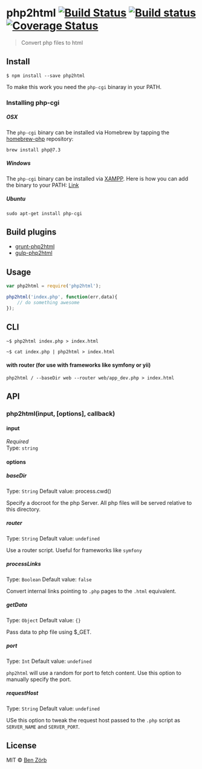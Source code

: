 # php2html [![Build Status](https://travis-ci.org/bezoerb/php2html.svg?branch=master)](https://travis-ci.org/bezoerb/php2html)  [![Build status](https://ci.appveyor.com/api/projects/status/sjr47tktyxnp7ewt?svg=true)](https://ci.appveyor.com/project/bezoerb/php2html) [![Coverage Status](https://coveralls.io/repos/github/bezoerb/php2html/badge.svg?branch=master)](https://coveralls.io/github/bezoerb/php2html?branch=master)


> Convert php files to html


## Install

```
$ npm install --save php2html
```


To make this work you need the `php-cgi` binaray in your PATH.

### Installing php-cgi

##### OSX

The `php-cgi` binary can be installed via Homebrew by tapping the
[homebrew-php](https://github.com/josegonzalez/homebrew-php) repository:

```shell
brew install php@7.3
```

##### Windows

The `php-cgi` binary can be installed via [XAMPP](http://www.apachefriends.org/de/xampp-windows.html). 
Here is how you can add the binary to your PATH: [Link](https://www.monosnap.com/image/psLZ5fpwuSsvJJeZPdklEjxMr)

##### Ubuntu

```shell
sudo apt-get install php-cgi
```

## Build plugins

- [grunt-php2html](https://github.com/bezoerb/grunt-php2html)
- [gulp-php2html](https://github.com/bezoerb/gulp-php2html)

## Usage

```js
var php2html = require('php2html');

php2html('index.php', function(err,data){
	// do something awesome
});
```

## CLI

```shell
~$ php2html index.php > index.html
```
```shell
~$ cat index.php | php2html > index.html
```


#### with router (for use with frameworks like symfony or yii)

```shell
php2html / --baseDir web --router web/app_dev.php > index.html
```



## API

### php2html(input, [options], callback)

#### input

*Required*  
Type: `string`


#### options

##### baseDir
Type: `String`
Default value: process.cwd()

Specify a docroot for the php Server. All php files will be served relative to this directory.

##### router
Type: `String`
Default value: `undefined`

Use a router script. Useful for frameworks like `symfony`

##### processLinks
Type: `Boolean`
Default value: `false`

Convert internal links pointing to `.php` pages to the `.html` equivalent.

##### getData
Type: `Object`
Default value: `{}`

Pass data to php file using $_GET.

##### port
Type: `Int`
Default value: `undefined`

`php2html` will use a random for port to fetch content. Use this option to manually specify the port. 
  
##### requestHost
Type: `String`
Default value: `undefined`

USe this option to tweak the request host passed to the `.php` script as `SERVER_NAME` and `SERVER_PORT`.   

## License

MIT © [Ben Zörb](http://sommerlaune.com)
